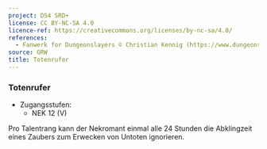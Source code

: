 ```yaml
---
project: DS4 SRD+
license: CC BY-NC-SA 4.0
licence-ref: https://creativecommons.org/licenses/by-nc-sa/4.0/
references: 
  - Fanwerk for Dungeonslayers © Christian Kennig (https://www.dungeonslayers.net/)
source: GRW
title: Totenrufer
---
```


### Totenrufer

- Zugangsstufen:
  - NEK 12 (V)

Pro Talentrang kann der Nekromant einmal alle 24 Stunden die Abklingzeit eines Zaubers zum Erwecken von Untoten ignorieren.


